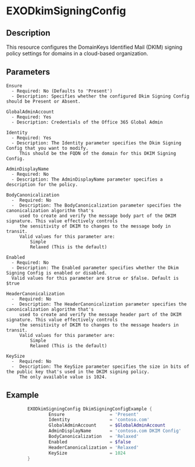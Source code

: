 # EXODkimSigningConfig

## Description

This resource configures the DomainKeys Identified Mail (DKIM) signing policy settings for domains in a cloud-based organization.

## Parameters

    Ensure
      - Required: No (Defaults to 'Present')
      - Description: Specifies whether the configured Dkim Signing Config should be Present or Absent.

    GlobalAdminAccount
      - Required: Yes
      - Description: Credentials of the Office 365 Global Admin

    Identity
      - Required: Yes
      - Description: The Identity parameter specifies the Dkim Signing Config that you want to modify.
         This should be the FQDN of the domain for this DKIM Signing Config.

    AdminDisplayName
      - Required: No
      - Description: The AdminDisplayName parameter specifies a description for the policy.

    BodyCanonicalization
      -  Required: No
      -  Description: The BodyCanonicalization parameter specifies the canonicalization algorithm that's
         used to create and verify the message body part of the DKIM signature. This value effectively controls
         the sensitivity of DKIM to changes to the message body in transit.
         Valid values for this parameter are:
             Simple
             Relaxed (This is the default)

    Enabled
      - Required: No
      - Description: The Enabled parameter specifies whether the Dkim Signing Config is enabled or disabled.
      Valid values for this parameter are $true or $false. Default is $true

    HeaderCanonicalization
      -  Required: No
      -  Description: The HeaderCanonicalization parameter specifies the canonicalization algorithm that's
         used to create and verify the message header part of the DKIM signature. This value effectively controls
         the sensitivity of DKIM to changes to the message headers in transit.
         Valid values for this parameter are:
             Simple
             Relaxed (This is the default)

    KeySize
      -  Required: No
      -  Description: The KeySize parameter specifies the size in bits of the public key that's used in the DKIM signing policy.
         The only available value is 1024.

## Example

```PowerShell
        EXODkimSigningConfig DkimSigningConfigExample {
                Ensure                 = 'Present'
                Identity               = 'contoso.com'
                GlobalAdminAccount     = $GlobalAdminAccount
                AdminDisplayName       = 'contoso.com DKIM Config'
                BodyCanonicalization   = 'Relaxed'
                Enabled                = $false
                HeaderCanonicalization = 'Relaxed'
                KeySize                = 1024
        }
```
